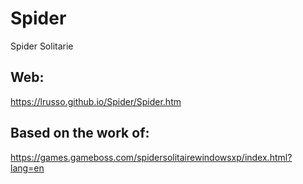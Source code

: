 # Spider

Spider Solitarie

## Web:

https://lrusso.github.io/Spider/Spider.htm

## Based on the work of:

https://games.gameboss.com/spidersolitairewindowsxp/index.html?lang=en
